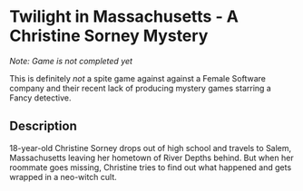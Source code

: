 # Twilight in Massachusetts - A Christine Sorney Mystery
*Note: Game is not completed yet*

This is definitely *not* a spite game against against a Female Software company 
and their recent lack of producing mystery games starring a Fancy detective.

## Description
18-year-old Christine Sorney drops out of high school and travels to Salem, 
Massachusetts leaving her hometown of River Depths behind. But when her 
roommate goes missing, Christine tries to find out what happened and gets 
wrapped in a neo-witch cult.
